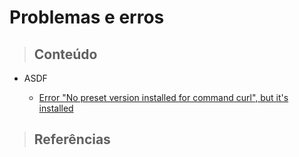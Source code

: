 # Problemas e erros

> ## **Conteúdo**

- ASDF

  - [Error "No preset version installed for command curl", but it's installed](/problems/asdf/error-no-preset-version-installed-for-command-curl-but-its-installed.md)

> ## **Referências**